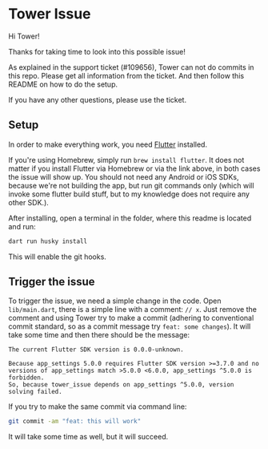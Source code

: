 # Tower Issue

Hi Tower!

Thanks for taking time to look into this possible issue!

As explained in the support ticket (#109656), Tower can not do commits in this repo.
Please get all information from the ticket.
And then follow this README on how to do the setup.

If you have any other questions, please use the ticket.

## Setup

In order to make everything work, you need [Flutter](https://docs.flutter.dev/get-started/install/macos) installed. 

If you're using Homebrew, simply run `brew install flutter`.
It does not matter if you install Flutter via Homebrew or via the link above, in both cases the issue will show up.
You should not need any Android or iOS SDKs, because we're not building the app, but run git commands only (which will invoke some flutter build stuff, but to my knowledge does not require any other SDK.).

After installing, open a terminal in the folder, where this readme is located and run:

```bash
dart run husky install
```

This will enable the git hooks.

## Trigger the issue

To trigger the issue, we need a simple change in the code. 
Open `lib/main.dart`, there is a simple line with a comment: `// x`.
Just remove the comment and using Tower try to make a commit (adhering to conventional commit standard, so as a commit message try `feat: some changes`). 
It will take some time and then there should be the message:

```text
The current Flutter SDK version is 0.0.0-unknown.

Because app_settings 5.0.0 requires Flutter SDK version >=3.7.0 and no versions of app_settings match >5.0.0 <6.0.0, app_settings ^5.0.0 is forbidden.
So, because tower_issue depends on app_settings ^5.0.0, version solving failed.
```

If you try to make the same commit via command line:

```bash
git commit -am "feat: this will work"
```

It will take some time as well, but it will succeed.